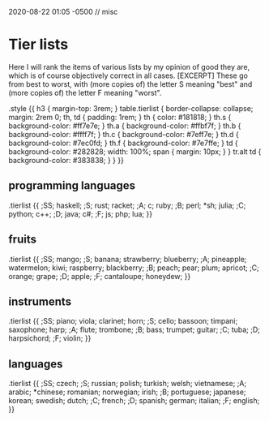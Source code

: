 2020-08-22 01:05 -0500 // misc

# Tier lists

Here I will rank the items of various lists by my opinion of good they are,
which is of course objectively correct in all cases. [EXCERPT]
These go from best to worst,
with (more copies of) the letter S meaning "best"
and (more copies of) the letter F meaning "worst".

.style {{
    h3 { margin-top: 3rem; }
    table.tierlist {
        border-collapse: collapse; margin: 2rem 0;
        th, td { padding: 1rem; }
        th { color: #181818; }
        th.s { background-color: #ff7e7e; }
        th.a { background-color: #ffbf7f; }
        th.b { background-color: #ffff7f; }
        th.c { background-color: #7eff7e; }
        th.d { background-color: #7ec0fd; }
        th.f { background-color: #7e7ffe; }
        td { background-color: #282828; width: 100%; span { margin: 10px; } }
        tr.alt td { background-color: #383838; }
    }
}}

## programming languages

.tierlist {{
    ;SS; haskell;
    ;S;  rust; racket;
    ;A;  c; ruby;
    ;B;  perl; *sh; julia;
    ;C;  python; c++;
    ;D;  java; c#;
    ;F;  js; php; lua;
}}

## fruits

.tierlist {{
    ;SS; mango;
    ;S;  banana; strawberry; blueberry;
    ;A;  pineapple; watermelon; kiwi; raspberry; blackberry;
    ;B;  peach; pear; plum; apricot;
    ;C;  orange; grape;
    ;D;  apple;
    ;F;  cantaloupe; honeydew;
}}

## instruments

.tierlist {{
    ;SS; piano; viola; clarinet; horn;
    ;S;  cello; bassoon; timpani; saxophone; harp;
    ;A;  flute; trombone;
    ;B;  bass; trumpet; guitar;
    ;C;  tuba;
    ;D;  harpsichord;
    ;F;  violin;
}}

## languages

.tierlist {{
    ;SS; czech;
    ;S;  russian; polish; turkish; welsh; vietnamese;
    ;A;  arabic; *chinese; romanian; norwegian; irish;
    ;B;  portuguese; japanese; korean; swedish; dutch;
    ;C;  french;
    ;D;  spanish; german; italian;
    ;F;  english;
}}
